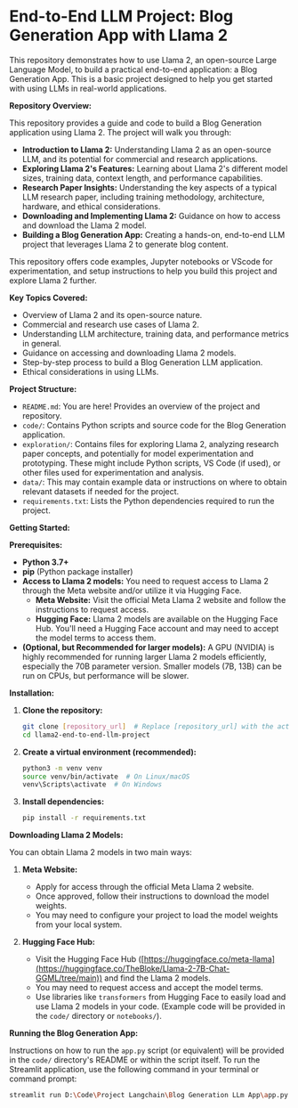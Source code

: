# End-to-End LLM Project: Blog Generation App with Llama 2


This repository demonstrates how to use Llama 2, an open-source Large Language Model, to build a practical end-to-end application: a Blog Generation App. This is a basic project designed to help you get started with using LLMs in real-world applications.

**Repository Overview:**

This repository provides a guide and code to build a Blog Generation application using Llama 2. The project will walk you through:

*   **Introduction to Llama 2:** Understanding Llama 2 as an open-source LLM, and its potential for commercial and research applications.
*   **Exploring Llama 2's Features:**  Learning about Llama 2's different model sizes, training data, context length, and performance capabilities.
*   **Research Paper Insights:**  Understanding the key aspects of a typical LLM research paper, including training methodology, architecture, hardware, and ethical considerations.
*   **Downloading and Implementing Llama 2:**  Guidance on how to access and download the Llama 2 model.
*   **Building a Blog Generation App:**  Creating a hands-on, end-to-end LLM project that leverages Llama 2 to generate blog content.

This repository offers code examples, Jupyter notebooks or VScode for experimentation, and setup instructions to help you build this project and explore Llama 2 further.

**Key Topics Covered:**

*   Overview of Llama 2 and its open-source nature.
*   Commercial and research use cases of Llama 2.
*   Understanding LLM architecture, training data, and performance metrics in general.
*   Guidance on accessing and downloading Llama 2 models.
*   Step-by-step process to build a Blog Generation LLM application.
*   Ethical considerations in using LLMs.

**Project Structure:**

*   `README.md`: You are here! Provides an overview of the project and repository.
*   `code/`: Contains Python scripts and source code for the Blog Generation application.
*   `exploration/`: Contains files for exploring Llama 2, analyzing research paper concepts, and potentially for model experimentation and prototyping. These might include Python scripts, VS Code (if used), or other files used for experimentation and analysis.
*   `data/`:  This may contain example data or instructions on where to obtain relevant datasets if needed for the project.
*   `requirements.txt`: Lists the Python dependencies required to run the project.

**Getting Started:**

**Prerequisites:**

*   **Python 3.7+**
*   **pip** (Python package installer)
*   **Access to Llama 2 models:** You need to request access to Llama 2 through the Meta website and/or utilize it via Hugging Face.
    *   **Meta Website:** Visit the official Meta Llama 2 website and follow the instructions to request access.
    *   **Hugging Face:**  Llama 2 models are available on the Hugging Face Hub. You'll need a Hugging Face account and may need to accept the model terms to access them.
*   **(Optional, but Recommended for larger models):** A GPU (NVIDIA) is highly recommended for running larger Llama 2 models efficiently, especially the 70B parameter version.  Smaller models (7B, 13B) can be run on CPUs, but performance will be slower.

**Installation:**

1.  **Clone the repository:**
    ```bash
    git clone [repository_url]  # Replace [repository_url] with the actual repo URL
    cd llama2-end-to-end-llm-project
    ```

2.  **Create a virtual environment (recommended):**
    ```bash
    python3 -m venv venv
    source venv/bin/activate  # On Linux/macOS
    venv\Scripts\activate  # On Windows
    ```

3.  **Install dependencies:**
    ```bash
    pip install -r requirements.txt
    ```

**Downloading Llama 2 Models:**

You can obtain Llama 2 models in two main ways:

1.  **Meta Website:**
    *   Apply for access through the official Meta Llama 2 website.
    *   Once approved, follow their instructions to download the model weights.
    *   You may need to configure your project to load the model weights from your local system.

2.  **Hugging Face Hub:**
    *   Visit the Hugging Face Hub ([https://huggingface.co/meta-llama](https://huggingface.co/TheBloke/Llama-2-7B-Chat-GGML/tree/main)) and find the Llama 2 models.
    *   You may need to request access and accept the model terms.
    *   Use libraries like `transformers` from Hugging Face to easily load and use Llama 2 models in your code.  (Example code will be provided in the `code/` directory or `notebooks/`).

**Running the Blog Generation App:**

Instructions on how to run the `app.py` script (or equivalent) will be provided in the `code/` directory's README or within the script itself. To run the Streamlit application, use the following command in your terminal or command prompt:

```bash
streamlit run D:\Code\Project Langchain\Blog Generation LLm App\app.py

